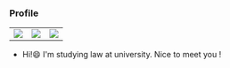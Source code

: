 ### Profile
<table>
  <td><img src="https://github-readme-stats.vercel.app/api?username=ppmasa8&show_icons=true&theme=vue"></td>
  <td><img src="https://github-readme-streak-stats.herokuapp.com/?user=ppmasa8&currStreakNum=2FD3EB&fire=pink&sideLabels=F00&show_icons=true&theme=vue"></td>
  <td><img src="https://github-readme-stats.vercel.app/api/top-langs/?username=ppmasa8&layout=compact&langs_count=8&show_icons=true&theme=vue"></td>
</table>

- Hi!😄 I'm studying law at university. Nice to meet you !
